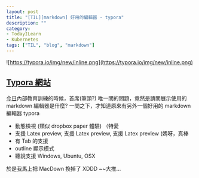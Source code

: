 ```yaml
---
layout: post
title: "[TIL][markdown] 好用的編輯器 - typora"
description: ""
category: 
- TodayILearn
- Kubernetes
tags: ["TIL", "blog", "markdown"]
---
```



![https://typora.io/img/new/inline.png](https://typora.io/img/new/inline.png)

## [Typora 網站](https://typora.io)

[今日](https://typora.io/)內部教育訓練的時候，首席(筆頭?) 唯一問的問題，竟然是請問展示使用的 markdown 編輯器是什麼? 一問之下，才知道原來有另外一個好用的 markdown 編輯器 typora

- 動態檢視 (類似 dropbox paper 體驗) （特愛
- 支援 Latex preview, 支援 Latex preview, 支援 Latex preview (媽呀，真棒
- 有 Tab 的支援
- outline 顯示模式
- 聽說支援 Windows, Ubuntu, OSX

於是我馬上把 MacDown 換掉了 XDDD   ~~大推...

